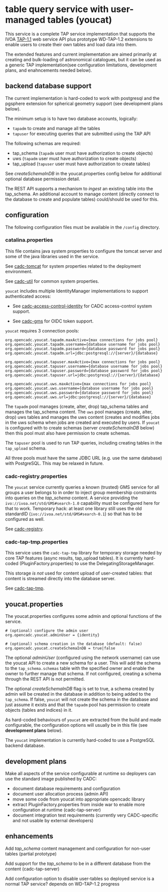 # table query service with user-managed tables (youcat)

This service is a complete TAP service implementation that supports the
IVOA <a href="http://www.ivoa.net/documents/TAP/20190927/">TAP-1.1</a> web 
service API plus prototype WD-TAP-1.2 extensions to enable users to create 
their own tables and load data into them.

The extended features and current implementation are aimed primarily at 
creating and bulk-loading of astronomical catalogues, but it can be used 
as a generic TAP implementation(see configuration limitations, development
plans, and enahncements needed below).

## backend database support
The current implementation is hard-coded to work with postgresql and the pgsphere
extension for spherical geometry support (see development plans below).

The minimum setup is to have two database accounts, logically:
- `tapadm` to create and manage all the tables
- `tapuser` for executing queries that are submitted using the TAP API

The following schemas are required:
- tap_schema (`tapadm` user must have authorization to create objects)
- uws (`tapadm` user must have authorization to create objects)
- tap_upload (`tapuser` user must have authorization to create tables)

See _createSchemaInDB_ in the youcat.properties config below for additional optional
database permission detail.

The REST API supports a mechanism to _ingest_ an existing table into the tap_schema.
An additional account to manage content (directly connect to the database to create and
populate tables) could/should be used for this.

## configuration

The following configuration files must be available in the `/config` directory.

### catalina.properties

This file contains java system properties to configure the tomcat server and some
of the java libraries used in the service.

See <a href="https://github.com/opencadc/docker-base/tree/master/cadc-tomcat">cadc-tomcat</a>
for system properties related to the deployment environment.

See <a href="https://github.com/opencadc/core/tree/master/cadc-util">cadc-util</a>
for common system properties. 

`youcat` includes multiple IdentityManager implementations to support authenticated access:
 - See <a href="https://github.com/opencadc/ac/tree/master/cadc-access-control-identity">cadc-access-control-identity</a> for CADC access-control system support.
  
 - See <a href="https://github.com/opencadc/ac/tree/master/cadc-gms">cadc-gms</a> for OIDC token support.
 
`youcat` requires 3 connection pools:
```
org.opencadc.youcat.tapadm.maxActive={max connections for jobs pool}
org.opencadc.youcat.tapadm.username={database username for jobs pool}
org.opencadc.youcat.tapadm.password={database password for jobs pool}
org.opencadc.youcat.tapadm.url=jdbc:postgresql://{server}/{database}

org.opencadc.youcat.tapuser.maxActive={max connections for jobs pool}
org.opencadc.youcat.tapuser.username={database username for jobs pool}
org.opencadc.youcat.tapuser.password={database password for jobs pool}
org.opencadc.youcat.tapuser.url=jdbc:postgresql://{server}/{database}

org.opencadc.youcat.uws.maxActive={max connections for jobs pool}
org.opencadc.youcat.uws.username={database username for jobs pool}
org.opencadc.youcat.uws.password={database password for jobs pool}
org.opencadc.youcat.uws.url=jdbc:postgresql://{server}/{database}
```

The `tapadm` pool manages (create, alter, drop) tap_schema tables and manages the tap_schema content. The `uws` 
pool manages (create, alter, drop) uws tables and manages the uws content (creates and modifies jobs in the uws
schema when jobs are created and executed by users. If `youcat` is configured with to create schemas (server _createSchemaInDB_ below) then this pool must also have permission to create schemas.

The `tapuser` pool is used to run TAP queries, including creating tables in the `tap_upload` schema. 

All three pools must have the same JDBC URL (e.g. use the same database) with PostgreSQL. This may be 
relaxed in future.

### cadc-registry.properties

The `youcat` service currently queries a known (trusted) GMS service for all groups a user belongs to
in order to inject group membership constraints into queries on the *tap_schema* content. A service 
providing the `ivo://ivoa.net/std/GMS#search-1.0` capability must be configured here for that to work. 
Temporary hack: at least one library still uses the old standardID (`ivo://ivoa.net/std/GMS#search-0.1`) so that 
has to be configured as well.

See <a href="https://github.com/opencadc/reg/tree/master/cadc-registry">cadc-registry</a>.

### cadc-tap-tmp.properties

This service uses the `cadc-tap-tmp` library for temporary storage needed by core TAP features 
(async results, tap_upload tables). It is currently hard-coded (PluginFactory.properties) to 
use the DelegatingStorageManager.

This storage _is not_ used for content upload of user-created tables: that content is streamed 
directly into the database server.

See <a href="https://github.com/opencadc/tap/tree/master/cadc-tap-tmp">cadc-tap-tmp</a>.

## youcat.properties

The youcat.properties configures some admin and optional functions of the service.
```
# (optional) configure the admin user
org.opencadc.youcat.adminUser = {identity}

# (optional) schema creation in the database (default: false)
org.opencadc.youcat.createSchemaInDB = true|false
```
The optional _adminUser_ (configured using the network username) can use the youcat API to create a 
new schema for a user. This will add the schema to the `tap_schema.schemas` table with the 
specified owner and enable the owner to further manage that schema. If not configured, creating a
schema through the REST API is not permitted.

The optional _createSchemaInDB_ flag is set to true, a schema created by admin will be created in 
the database in addition to being added to the `tap_schema`. If false, `youcat` will not create 
the schema in the database and just assume it exists and that the `tapadm` pool has permission 
to create objects (tables and indices) in it.

As hard-coded behaviours of `youcat` are extracted from the build and made configurable,
the configuration options will usually be in this file (see **development plans** below).

The `youcat` implementation is currently hard-coded to use a PostgreSQL backend database.

## development plans

Make all aspects of the service configurable at runtime so deployers can use
the standard image published by CADC:

- document database requirements and configuration
- document user allocation process (admin API)
- move some code from youcat into appropriate opencadc library
- extract PluginFactory.properties from inside war to enable more configuration at runtime (cadc-tap-server)
- document integration test requirements (currently very CADC-specific and not usable by external developers)

## enhancements

Add *tap_schema* content management and configuration for non-user tables (partial prototype)

Add support for the *tap_schema* to be in a different database from the content (cadc-tap-server)

Add configuration option to disable user-tables so deployed service is a normal TAP service? depends on 
WD-TAP-1.2 progress







